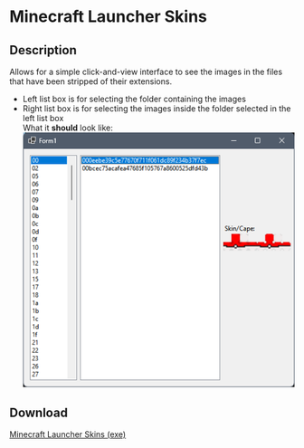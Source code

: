# Minecraft Launcher Skins

## Description
Allows for a simple click-and-view interface to see the images in the files that have been stripped of their extensions.<br/>
- Left list box is for selecting the folder containing the images
- Right list box is for selecting the images inside the folder selected in the left list box<br/>
What it **should** look like:<br/>
![](example.png)

## Download
[Minecraft Launcher Skins (exe)](https://github.com/Lexz-08/Minecraft-Launcher-Skins/releases/download/mls-release/Minecraft.Launcher.Skins.exe)
